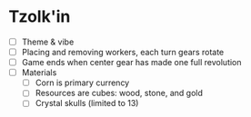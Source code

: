 # Tzolk'in

- [ ] Theme & vibe
- [ ] Placing and removing workers, each turn gears rotate
- [ ] Game ends when center gear has made one full revolution
- [ ] Materials
  - [ ] Corn is primary currency
  - [ ] Resources are cubes: wood, stone, and gold
  - [ ] Crystal skulls (limited to 13)
